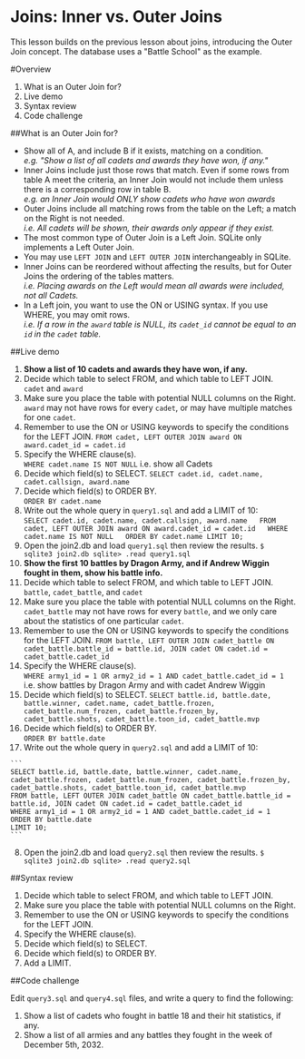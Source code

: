 Joins: Inner vs. Outer Joins
============================

This lesson builds on the previous lesson about joins, introducing the Outer Join concept. The database uses a "Battle School" as the example.

#Overview

1. What is an Outer Join for?
2. Live demo
3. Syntax review
4. Code challenge

##What is an Outer Join for?

* Show all of A, and include B if it exists, matching on a condition.  
  *e.g. "Show a list of all cadets and awards they have won, if any."*
* Inner Joins include just those rows that match. Even if some rows from table A meet the criteria, an Inner Join would not include them unless there is a corresponding row in table B.  
  *e.g. an Inner Join would ONLY show cadets who have won awards*
* Outer Joins include all matching rows from the table on the Left; a match on the Right is not needed.  
  *i.e. All cadets will be shown, their awards only appear if they exist.*
* The most common type of Outer Join is a Left Join. SQLite only implements a Left Outer Join.
* You may use `LEFT JOIN` and `LEFT OUTER JOIN` interchangeably in SQLite.  
* Inner Joins can be reordered without affecting the results, but for Outer Joins the ordering of the tables matters.  
  *i.e. Placing awards on the Left would mean all awards were included, not all Cadets.*
* In a Left join, you want to use the ON or USING syntax. If you use WHERE, you may omit rows.  
  *i.e. If a row in the `award` table is NULL, its `cadet_id` cannot be equal to an `id` in the `cadet` table.*

##Live demo

1. **Show a list of 10 cadets and awards they have won, if any.**
  1. Decide which table to select FROM, and which table to LEFT JOIN.  
    `cadet` and `award`
  2. Make sure you place the table with potential NULL columns on the Right.  
    `award` may not have rows for every `cadet`, or may have multiple matches for one `cadet`.
  3. Remember to use the ON or USING keywords to specify the conditions for the LEFT JOIN. 
    `FROM cadet, LEFT OUTER JOIN award ON award.cadet_id = cadet.id` 
  4. Specify the WHERE clause(s).  
    `WHERE cadet.name IS NOT NULL` i.e. show all Cadets
  5. Decide which field(s) to SELECT. 
    `SELECT cadet.id, cadet.name, cadet.callsign, award.name`  
  6. Decide which field(s) to ORDER BY.  
    `ORDER BY cadet.name`
  7. Write out the whole query in `query1.sql` and add a LIMIT of 10:  
    ```
    SELECT cadet.id, cadet.name, cadet.callsign, award.name  
    FROM cadet, LEFT OUTER JOIN award ON award.cadet_id = cadet.id  
    WHERE cadet.name IS NOT NULL  
    ORDER BY cadet.name
    LIMIT 10;  
    ```
  8. Open the join2.db and load `query1.sql` then review the results.
    ```
    $ sqlite3 join2.db
    sqlite> .read query1.sql
    ```
2. **Show the first 10 battles by Dragon Army, and if Andrew Wiggin fought in them, show his battle info.**
  1. Decide which table to select FROM, and which table to LEFT JOIN.  
    `battle`, `cadet_battle`, and `cadet`
  2. Make sure you place the table with potential NULL columns on the Right.  
    `cadet_battle` may not have rows for every `battle`, and we only care about the statistics of one particular `cadet`.
  3. Remember to use the ON or USING keywords to specify the conditions for the LEFT JOIN. 
    `FROM battle, LEFT OUTER JOIN cadet_battle ON cadet_battle.battle_id = battle.id, JOIN cadet ON cadet.id = cadet_battle.cadet_id` 
  4. Specify the WHERE clause(s).  
    `WHERE army1_id = 1 OR army2_id = 1 AND cadet_battle.cadet_id = 1` i.e. show battles by Dragon Army and with cadet Andrew Wiggin
  5. Decide which field(s) to SELECT. 
    `SELECT battle.id, battle.date, battle.winner, cadet.name, cadet_battle.frozen, cadet_battle.num_frozen, cadet_battle.frozen_by, cadet_battle.shots, cadet_battle.toon_id, cadet_battle.mvp`  
  6. Decide which field(s) to ORDER BY.  
    `ORDER BY battle.date`
  7. Write out the whole query in `query2.sql` and add a LIMIT of 10:  
  
    ```
    SELECT battle.id, battle.date, battle.winner, cadet.name, cadet_battle.frozen, cadet_battle.num_frozen, cadet_battle.frozen_by, cadet_battle.shots, cadet_battle.toon_id, cadet_battle.mvp
    FROM battle, LEFT OUTER JOIN cadet_battle ON cadet_battle.battle_id = battle.id, JOIN cadet ON cadet.id = cadet_battle.cadet_id
    WHERE army1_id = 1 OR army2_id = 1 AND cadet_battle.cadet_id = 1  
    ORDER BY battle.date
    LIMIT 10;  
    ```
  8. Open the join2.db and load `query2.sql` then review the results.
    ```
    $ sqlite3 join2.db
    sqlite> .read query2.sql
    ```
    
##Syntax review

1. Decide which table to select FROM, and which table to LEFT JOIN.
2. Make sure you place the table with potential NULL columns on the Right.
3. Remember to use the ON or USING keywords to specify the conditions for the LEFT JOIN.
4. Specify the WHERE clause(s).
5. Decide which field(s) to SELECT.
6. Decide which field(s) to ORDER BY.
7. Add a LIMIT.


##Code challenge

Edit `query3.sql` and `query4.sql` files, and write a query to find the following:

1. Show a list of cadets who fought in battle 18 and their hit statistics, if any.
2. Show a list of all armies and any battles they fought in the week of December 5th, 2032.